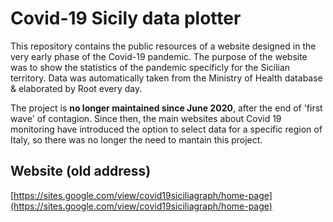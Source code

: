 # **Covid-19 Sicily data plotter**

This repository contains the public resources of a website designed in the very early phase of the Covid-19 pandemic. The purpose of the website was to show the statistics of the pandemic specificly for the Sicilian territory. Data was automatically taken from the Ministry of Health database & elaborated by Root every day.

The project is **no longer maintained since June 2020**, after the end of 'first wave' of contagion. Since then, the main websites about Covid 19 monitoring have introduced the option to select data for a specific region of Italy, so there was no longer the need to mantain this project.

## Website (old address)

[https://sites.google.com/view/covid19siciliagraph/home-page](https://sites.google.com/view/covid19siciliagraph/home-page)
